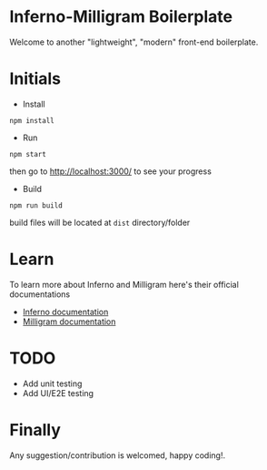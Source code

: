 # Inferno-Milligram Boilerplate
Welcome to another "lightweight", "modern" front-end boilerplate.

# Initials
- Install
```
npm install
```
- Run
```
npm start
```
then go to [http://localhost:3000/](http://localhost:3000/) to see your progress
- Build
```
npm run build
```
build files will be located at `dist` directory/folder

# Learn
To learn more about Inferno and Milligram here's their official documentations
- [Inferno documentation](https://infernojs.org/docs/)
- [Milligram documentation](http://milligram.io/#getting-started)

# TODO
- Add unit testing
- Add UI/E2E testing

# Finally
Any suggestion/contribution is welcomed, happy coding!.
